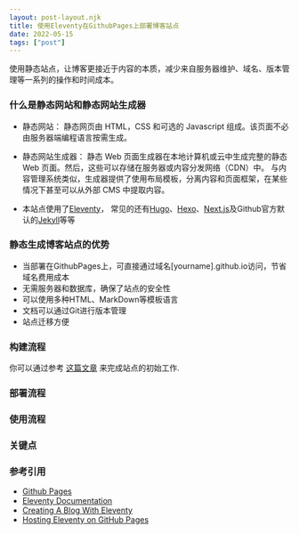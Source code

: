 ```yaml
---
layout: post-layout.njk
title: 使用Eleventy在GithubPages上部署博客站点
date: 2022-05-15
tags: ["post"]
---
```


<!-- Excerpt Start -->

使用静态站点，让博客更接近于内容的本质，减少来自服务器维护、域名、版本管理等一系列的操作和时间成本。

<!-- Excerpt End -->

### 什么是静态网站和静态网站生成器

- 静态网站：
        静态网页由 HTML，CSS 和可选的 Javascript 组成。该页面不必由服务器端编程语言按需生成。

- 静态网站生成器：
        静态 Web 页面生成器在本地计算机或云中生成完整的静态 Web 页面。然后，这些可以存储在服务器或内容分发网络（CDN）中。
        与内容管理系统类似，生成器提供了使用布局模板，分离内容和页面框架，在某些情况下甚至可以从外部 CMS 中提取内容。
    
- 本站点使用了[Eleventy](https://www.11ty.dev/)， 常见的还有[Hugo](https://gohugo.io/)、[Hexo](https://hexo.io/)、[Next.js](https://nextjs.org/)及Github官方默认的[Jekyll](https://www.jekyll.com/)等等

### 静态生成博客站点的优势

- 当部署在GithubPages上，可直接通过域名[yourname].github.io访问，节省域名费用成本
- 无需服务器和数据库，确保了站点的安全性
- 可以使用多种HTML、MarkDown等模板语言
- 文档可以通过Git进行版本管理
- 站点迁移方便

### 构建流程
你可以通过参考 [这篇文章](https://keepinguptodate.com/pages/2019/06/creating-blog-with-eleventy/) 来完成站点的初始工作.
### 部署流程

### 使用流程

### 关键点

### 参考引用
- [Github Pages](https://docs.github.com/cn/pages)
- [Eleventy Documentation](https://www.11ty.dev/docs/tutorials/)
- [Creating A Blog With Eleventy](https://keepinguptodate.com/pages/2019/06/creating-blog-with-eleventy/)
- [Hosting Eleventy on GitHub Pages](https://quinndombrowski.com/blog/2022/05/07/hosting-eleventy-on-github-pages/)
